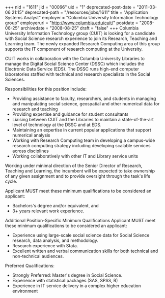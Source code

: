 +++
nid = "1611"
jid = "00066"
uid = "1"
deprecated-post-date = "2011-03-06 21:15"
deprecated-path = "/resources/jobs/1611"
title = "Application Systems Analyst"
employer = "Columbia University Information Technology group"
employerurl = "http://www.columbia.edu/cuit/"
postdate = "2008-06-25"
archivedate = "2008-08-25"
draft = "false"
+++
Columbia University Information Technology group (CUIT) is looking for a
candidate with Social Science research experience to join its Research,
Teaching and Learning team. The newly expanded Research Computing area
of this group supports the IT component of research computing at the
University.

CUIT works in collaboration with the Columbia University Libraries to
manage the Digital Social Science Center (DSSC) which includes the
Electronic Data Service (EDS). The DSSC runs high-end computer
laboratories staffed with technical and research specialists in the
Social Sciences.

Responsibilities for this position include:

-   Providing assistance to faculty, researchers, and students in
    managing and manipulating social science, geospatial and other
    numerical data for research and teaching
-   Providing expertise and guidance for student consultants
-   Liaising between CUIT and the Libraries to maintain a
    state-of-the-art level of technology at the DSSC and at EDS.
-   Maintaining an expertise in current popular applications that
    support numerical analysis
-   Working with Research Computing team in developing a campus-wide
    research computing strategy including developing scalable services
    across disciplines
-   Working collaboratively with other IT and Library service units

Working under minimal direction of the Senior Director of Research,
Teaching and Learning, the incumbent will be expected to take ownership
of any given assignment and to provide oversight through the task's
life cycle.
  
Applicant MUST meet these minimum qualifications to be considered an
applicant:

-   Bachelors's degree and/or equivalent, and
-   3+ years relevant work experience.

Additional Position-Specific Minimum Qualifications
Applicant MUST meet these minimum qualifications to be considered an
applicant:

-   Experience using large-scale social science data for Social Science
    research, data analysis, and methodology.
-   Research experience with Stata.
-   Excellent written and verbal communication skills for both technical
    and non-technical audiences.

Preferred Qualifications:

-   Strongly Preferred: Master's degree in Social Science.
-   Experience with statistical packages (SAS, SPSS, R)
-   Experience in IT service delivery in a complex higher education
    environment
